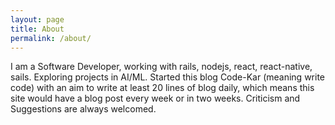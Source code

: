 ```yaml
---
layout: page
title: About
permalink: /about/
---
```

 I am a Software Developer, working with rails, nodejs, react, react-native, sails. Exploring projects in AI/ML. Started this blog Code-Kar (meaning write code) with an aim to write at least 20 lines of blog daily, which means this site would have a blog post every week or in two weeks. Criticism and Suggestions are always welcomed. 